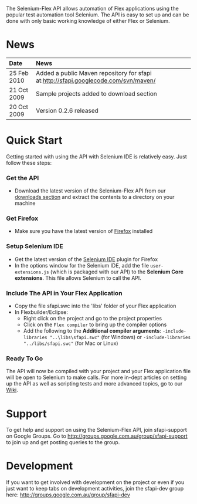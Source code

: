 The Selenium-Flex API allows automation of Flex applications using the popular test automation tool Selenium. The API is easy to set up and can be done with only basic working knowledge of either Flex or Selenium.

# News #

| **Date** | **News** |
|:---------|:---------|
| 25 Feb 2010 | Added a public Maven repository for sfapi at:http://sfapi.googlecode.com/svn/maven/ |
| 21 Oct 2009 | Sample projects added to download section |
| 20 Oct 2009 | Version 0.2.6 released |

# Quick Start #

Getting started with using the API with Selenium IDE is relatively easy. Just follow these steps:
### Get the API ###
  * Download the latest version of the Selenium-Flex API from our [downloads section](http://code.google.com/p/sfapi/downloads/list) and extract the contents to a directory on your machine
### Get Firefox ###
  * Make sure you have the latest version of [Firefox](http://www.mozilla.com/firefox) installed
### Setup Selenium IDE ###
  * Get the latest version of the [Selenium IDE](http://seleniumhq.org/download) plugin for Firefox
  * In the options window for the Selenium IDE, add the file `user-extensions.js` (which is packaged with our API) to the **Selenium Core extensions**. This file allows Selenium to call the API.
### Include The API in Your Flex Application ###
  * Copy the file sfapi.swc into the 'libs' folder of your Flex application
  * In Flexbuilder/Eclipse:
    * Right click on the project and go to the project properties
    * Click on the `Flex compiler` to bring up the compiler options
    * Add the following to the **Additional compiler arguments**: `-include-libraries "..\libs\sfapi.swc"` (for Windows) or `-include-libraries "../libs/sfapi.swc"` (for Mac or Linux)
### Ready To Go ###
The API will now be compiled with your project and your Flex application file will be open to Selenium to make calls. For more in-dept articles on setting up the API as well as scripting tests and more advanced topics, go to our [Wiki](http://code.google.com/p/sfapi/w/list).

# Support #
To get help and support on using the Selenium-Flex API, join sfapi-support on Google Groups. Go to http://groups.google.com.au/group/sfapi-support to join up and get posting queries to the group.

# Development #
If you want to get involved with development on the project or even if you just want to keep tabs on development activities, join the sfapi-dev group here: http://groups.google.com.au/group/sfapi-dev
